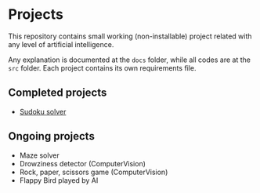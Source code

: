 # Projects

This repository contains small working (non-installable) project related with any level of artificial intelligence.

Any explanation is documented at the `docs` folder, while all codes are at the `src` folder. Each project contains its own requirements file.

## Completed projects

- [Sudoku solver](docs/sudoku_solver.md)

## Ongoing projects

- Maze solver
- Drowziness detector (ComputerVision)
- Rock, paper, scissors game (ComputerVision)
- Flappy Bird played by AI
